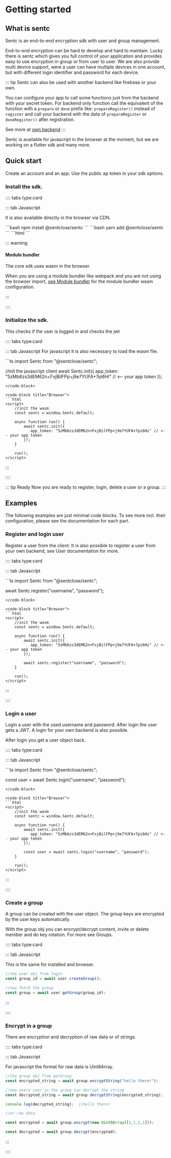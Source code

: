 # Getting started

## What is sentc

Sentc is an end-to-end encryption sdk with user and group management.

End-to-end encryption can be hard to develop and hard to maintain. 
Lucky there is sentc which gives you full control of your application and provides easy to use encryption in group or from user to user.
We are also provide multi device support, were a user can have multiple devices in one account, but with different login identifier and password for each device.

::: tip
Sentc can also be used with another backend like firebase or your own.

You can configure your app to call some functions just from the backend with your secret token.
For backend only function call the equivalent of the 
function with a `prepare` or `done` prefix like: `prepareRegister()` instead of `register` and 
call your backend with the data of `prepareRegister` or `doneRegister()` after registration.

See more at [own backend](/guide/backend-only/)
:::

Sentc is available for javascript in the browser at the moment, but we are working on a flutter sdk and many more.

## Quick start

Create an account and an app. Use the public ap token in your sdk options.

### Install the sdk.

:::: tabs type:card

::: tab Javascript

It is also available directly in the browser via CDN.

<code-group>
<code-block title="NPM" active>
```bash
npm install @sentclose/sentc
```
</code-block>

<code-block title="YARN">
```bash
yarn add @sentclose/sentc
```
</code-block>

<code-block title="Browser">
```html
<script src="https://cdn.jsdelivr.net/npm/@sentclose/sentc/dist/sentc.min.js"></script>
```
</code-block>
</code-group>

::: warning

#### Module bundler

The core sdk uses wasm in the browser.

When you are using a module bundler like webpack and you are not using the browser import,
[see Module bundler](/guide/module-bundler/) for the module bundler wasm configuration.

:::

::::

### Initialize the sdk. 
This checks if the user is logged in and checks the jwt

:::: tabs type:card

::: tab Javascript
For javascript it is also necessary to load the wasm file.

<code-group>
<code-block title="Installed" active>
```ts
import Sentc from "@sentclose/sentc";

//init the javascript client
await Sentc.init({
    app_token: "5zMb6zs3dEM62n+FxjBilFPp+j9e7YUFA+7pi6Hi"  // <-- your app token
});
```
</code-block>

<code-block title="Browser">
```html
<script>
    //init the wasm
    const sentc = window.Sentc.default;

    async function run() {
        await sentc.init({
           app_token: "5zMb6zs3dEM62n+FxjBilFPp+j9e7YUFA+7pi6Hi" // <-- your app token
        });
    }

    run();
</script>
```
</code-block>
</code-group>
:::

::::

::: tip Ready
Now you are ready to register, login, delete a user or a group.
:::

## Examples

The following examples are just minimal code blocks. To see more incl. their configuration, please see the documentation for each part.

### Register and login user

Register a user from the client. It is also possible to register a user from your own backend, see User documentation for more.

:::: tabs type:card

::: tab Javascript

<code-group>
<code-block title="Installed" active>
```ts
import Sentc from "@sentclose/sentc";

await Sentc.register("username", "password");
```
</code-block>

<code-block title="Browser">
```html
<script>
    //init the wasm
    const sentc = window.Sentc.default;

    async function run() {
        await sentc.init({
           app_token: "5zMb6zs3dEM62n+FxjBilFPp+j9e7YUFA+7pi6Hi" // <-- your app token
        });
        
        await sentc.register("username", "password");
    }

    run();
</script>
```
</code-block>
</code-group>

:::

::::

### Login a user

Login a user with the used username and password. After login the user gets a JWT. A login for your own backend is also possible.

After login you get a user object back.

:::: tabs type:card

::: tab Javascript

<code-group>
<code-block title="Installed" active>
```ts
import Sentc from "@sentclose/sentc";

const user = await Sentc.login("username", "password");
```
</code-block>

<code-block title="Browser">
```html
<script>
    //init the wasm
    const sentc = window.Sentc.default;

    async function run() {
        await sentc.init({
           app_token: "5zMb6zs3dEM62n+FxjBilFPp+j9e7YUFA+7pi6Hi" // <-- your app token
        });
        
        const user = await sentc.login("username", "password");
    }

    run();
</script>
```
</code-block>
</code-group>

:::

::::

### Create a group

A group can be created with the user object. The group keys are encrypted by the user keys automatically.

With the group obj you can encrypt/decrypt content, invite or delete member and do key rotation. For more see Groups.

:::: tabs type:card

::: tab Javascript

This is the same for installed and browser.

```ts
//the user obj from login
const group_id = await user.createGroup();

//now fetch the group
const group = await user.getGroup(group_id);
```

:::

::::

### Encrypt in a group

There are encryption and decryption of raw data or of strings.

:::: tabs type:card

::: tab Javascript

For javascript the format for raw data is Uint8Array.

```ts
//the group obj from getGroup
const encrypted_string = await group.encryptString("hello there!");

//now every user in the group can decrypt the string
const decrypted_string = await group.decryptString(encrypted_string);

console.log(decrypted_string);  //hello there!

//or raw data

const encrypted = await group.encrypt(new Uint8Array([1,1,1,1]));

const decrypted = await group.decrypt(encrypted);
```

:::

::::